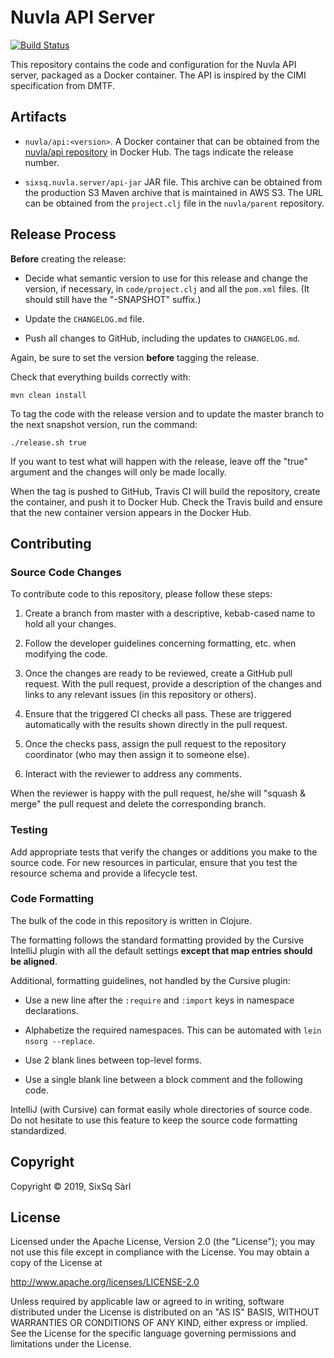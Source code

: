 # Nuvla API Server

[![Build Status](https://travis-ci.com/nuvla/api-server.svg?branch=master)](https://travis-ci.com/nuvla/api-server)

This repository contains the code and configuration for the Nuvla API
server, packaged as a Docker container.  The API is inspired by the
CIMI specification from DMTF.

## Artifacts

 - `nuvla/api:<version>`. A Docker container that can be obtained from
   the [nuvla/api repository](https://hub.docker.com/r/nuvla/api)
   in Docker Hub. The tags indicate the release number.

 - `sixsq.nuvla.server/api-jar` JAR file.  This archive can be
   obtained from the production S3 Maven archive that is maintained in
   AWS S3. The URL can be obtained from the `project.clj` file in the
   `nuvla/parent` repository.

## Release Process

**Before** creating the release:

 - Decide what semantic version to use for this release and change the
   version, if necessary, in `code/project.clj` and all the `pom.xml`
   files.  (It should still have the "-SNAPSHOT" suffix.)

 - Update the `CHANGELOG.md` file.

 - Push all changes to GitHub, including the updates to
   `CHANGELOG.md`.

Again, be sure to set the version **before** tagging the release.

Check that everything builds correctly with:

    mvn clean install

To tag the code with the release version and to update the master
branch to the next snapshot version, run the command:

    ./release.sh true

If you want to test what will happen with the release, leave off the
"true" argument and the changes will only be made locally.

When the tag is pushed to GitHub, Travis CI will build the repository,
create the container, and push it to Docker Hub.  Check the Travis
build and ensure that the new container version appears in the Docker
Hub. 

## Contributing

### Source Code Changes

To contribute code to this repository, please follow these steps:

 1. Create a branch from master with a descriptive, kebab-cased name
    to hold all your changes.

 2. Follow the developer guidelines concerning formatting, etc. when
    modifying the code.
   
 3. Once the changes are ready to be reviewed, create a GitHub pull
    request.  With the pull request, provide a description of the
    changes and links to any relevant issues (in this repository or
    others). 
   
 4. Ensure that the triggered CI checks all pass.  These are triggered
    automatically with the results shown directly in the pull request.

 5. Once the checks pass, assign the pull request to the repository
    coordinator (who may then assign it to someone else).

 6. Interact with the reviewer to address any comments.

When the reviewer is happy with the pull request, he/she will "squash
& merge" the pull request and delete the corresponding branch.

### Testing

Add appropriate tests that verify the changes or additions you make to
the source code.  For new resources in particular, ensure that you
test the resource schema and provide a lifecycle test.

### Code Formatting

The bulk of the code in this repository is written in Clojure.

The formatting follows the standard formatting provided by the Cursive
IntelliJ plugin with all the default settings **except that map
entries should be aligned**.

Additional, formatting guidelines, not handled by the Cursive plugin:

 - Use a new line after the `:require` and `:import` keys in namespace
   declarations.

 - Alphabetize the required namespaces.  This can be automated with
   `lein nsorg --replace`.

 - Use 2 blank lines between top-level forms.

 - Use a single blank line between a block comment and the following
   code.

IntelliJ (with Cursive) can format easily whole directories of source
code.  Do not hesitate to use this feature to keep the source code
formatting standardized.

## Copyright

Copyright &copy; 2019, SixSq Sàrl

## License

Licensed under the Apache License, Version 2.0 (the "License"); you
may not use this file except in compliance with the License.  You may
obtain a copy of the License at

http://www.apache.org/licenses/LICENSE-2.0

Unless required by applicable law or agreed to in writing, software
distributed under the License is distributed on an "AS IS" BASIS,
WITHOUT WARRANTIES OR CONDITIONS OF ANY KIND, either express or
implied.  See the License for the specific language governing
permissions and limitations under the License.
